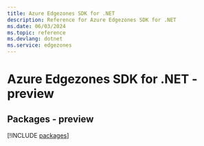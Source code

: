 ```yaml
---
title: Azure Edgezones SDK for .NET
description: Reference for Azure Edgezones SDK for .NET
ms.date: 06/03/2024
ms.topic: reference
ms.devlang: dotnet
ms.service: edgezones
---
```

# Azure Edgezones SDK for .NET - preview
## Packages - preview
[!INCLUDE [packages](edgezones-index.md)]